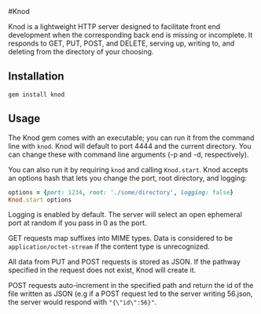 #Knod

Knod is a lightweight HTTP server designed to facilitate front end development when the corresponding back end is missing or incomplete. It responds to GET, PUT, POST, and DELETE, serving up, writing to, and deleting from the directory of your choosing.

## Installation

```gem install knod```

## Usage

The Knod gem comes with an executable; you can run it from the command line with `knod`. Knod will default to port 4444 and the current directory. You can change these with command line arguments (-p and -d, respectively).

You can also run it by requiring `knod` and calling `Knod.start`. Knod accepts an options hash that lets you change the port, root directory, and logging:

```ruby
options = {port: 1234, root: './some/directory', logging: false}
Knod.start options
```

Logging is enabled by default. The server will select an open ephemeral port at random if you pass in 0 as the port.

GET requests map suffixes into MIME types. Data is considered to be `application/octet-stream` if the content type is unrecognized.

All data from PUT and POST requests is stored as JSON. If the pathway specified in the request does not exist, Knod will create it.

POST requests auto-increment in the specified path and return the id of the file written as JSON (e.g if a POST request led to the server writing 56.json, the server would respond with `"{\"id\":56}"`.

